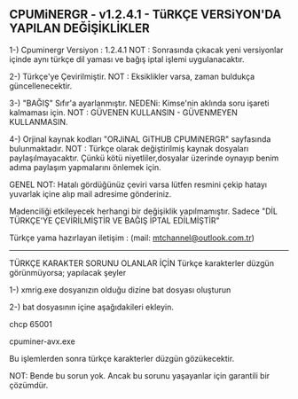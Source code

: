 CPUMiNERGR - v1.2.4.1 - TüRKÇE VERSiYON'DA YAPILAN DEĞİŞİKLİKLER
----------------------------------------------------------
1-) Cpuminergr Versiyon : 1.2.4.1
NOT : Sonrasında çıkacak yeni versiyonlar içinde aynı türkçe dil yaması ve bağış iptal işlemi uygulanacaktır.

2-) Türkçe'ye Çevirilmiştir.
NOT : Eksiklikler varsa, zaman buldukça güncellenecektir.

3-) "BAĞIŞ" Sıfır'a ayarlanmıştır.
NEDENi: Kimse'nin aklında soru işareti kalmaması için.
NOT : GÜVENEN KULLANSIN - GÜVENMEYEN KULLANMASIN.

4-) Orjinal kaynak kodları "ORJiNAL GiTHUB CPUMiNERGR" sayfasında bulunmaktadır.
NOT : Türkçe olarak değiştirilmiş kaynak dosyaları paylaşılmayacaktır.
Çünkü kötü niyetliler,dosyalar üzerinde oynayıp benim adıma paylaşım yapmalarını önlemek için.

GENEL NOT: Hatalı gördüğünüz çeviri varsa lütfen resmini çekip hatayı yuvarlak içine alıp mail adresime gönderiniz.

Madenciliği etkileyecek herhangi bir değişiklik yapılmamıştır. Sadece "DİL TÜRKÇE'YE ÇEVİRİLMİŞTİR VE BAĞIŞ İPTAL EDİLMİŞTİR"

Türkçe yama hazırlayan iletişim : (mail: mtchannel@outlook.com.tr)

--------------------------------------------------------------------------------------------------------------------

TÜRKÇE KARAKTER SORUNU OLANLAR İÇİN
Türkçe karakterler düzgün görünmüyorsa; yapılacak şeyler

1-) xmrig.exe dosyanızın olduğu dizine bat dosyası oluşturun

2-) bat dosyasının içine aşağıdakileri ekleyin.

chcp 65001

cpuminer-avx.exe

Bu işlemlerden sonra türkçe karakterler düzgün gözükecektir.

NOT: Bende bu sorun yok. Ancak bu sorunu yaşayanlar için garantili bir çözümdür.